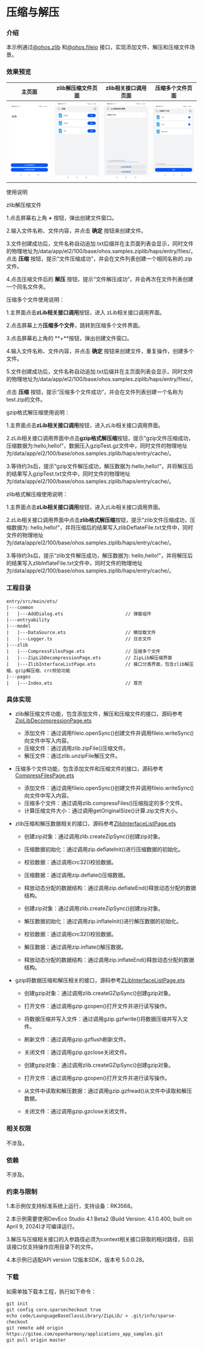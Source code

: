 # 压缩与解压

### 介绍

本示例通过[@ohos.zlib](https://gitee.com/openharmony/docs/blob/master/zh-cn/application-dev/reference/apis/js-apis-zlib.md)
和[@ohos.fileio](https://gitee.com/openharmony/docs/blob/OpenHarmony-5.0.0-Release/zh-cn/application-dev/reference/apis-core-file-kit/js-apis-fileio.md) 接口，实现添加文件、解压和压缩文件场景。

### 效果预览

|                            主页面                            |                      zlib解压缩文件页面                      |                    zlib相关接口调用页面                     |                      压缩多个文件页面                       |
| :----------------------------------------------------------: | :----------------------------------------------------------: | :---------------------------------------------------------: | :---------------------------------------------------------: |
| <img src="./screenshots/device/Screenshot_20231208091553194.jpeg"  /> | <img src="./screenshots/device/Screenshot_20231208091651506.jpeg"  /> | ![](./screenshots/device/Screenshot_20231208091638669.jpeg) | ![](./screenshots/device/Screenshot_20231208091619146.jpeg) |

使用说明

zlib解压缩文件

1.点击屏幕右上角 **+** 按钮，弹出创建文件窗口。

2.输入文件名称、文件内容，并点击 **确定** 按钮来创建文件。

3.文件创建成功后，文件名称自动追加.txt后缀并在主页面列表会显示，同时文件的物理地址为/data/app/el2/100/base/ohos.samples.ziplib/haps/entry/files/，点击 **压缩** 按钮，提示“文件压缩成功”，并会在文件列表创建一个相同名称的.zip文件。

4.点击压缩文件后的 **解压** 按钮，提示“文件解压成功”，并会再次在文件列表创建一个同名文件夹。



压缩多个文件使用说明：

1.主界面点击**zLib相关接口调用**按钮，进入 zLib相关接口调用界面。

2.点击屏幕上方**压缩多个文件**，跳转到压缩多个文件界面。

3.点击屏幕右上角的 **+**按钮，弹出创建文件窗口。

4.输入文件名称、文件内容，并点击 **确定** 按钮来创建文件，重复操作，创建多个文件。

5.文件创建成功后，文件名称自动追加.txt后缀并在主页面列表会显示，同时文件的物理地址为/data/app/el2/100/base/ohos.samples.ziplib/haps/entry/files/，

点击 **压缩** 按钮，提示“压缩多个文件成功”，并会在文件列表创建一个名称为test.zip的文件。



gzip格式解压缩使用说明：

1.主界面点击**zLib相关接口调用**按钮，进入zLib相关接口调用界面。

2.zLib相关接口调用界面中点击**gzip格式解压缩**按钮，提示“gzip文件压缩成功，压缩数据为:hello,hello!"，数据压入gzipTest.gz文件中，同时文件的物理地址为/data/app/el2/100/base/ohos.samples.ziplib/haps/entry/cache/。

3.等待约3s后，提示“gzip文件解压成功，解压数据为:hello,hello!"，并将解压后的结果写入gzipTest.txt文件中，同时文件的物理地址为/data/app/el2/100/base/ohos.samples.ziplib/haps/entry/cache/。



zlib格式解压缩使用说明：

1.主界面点击**zLib相关接口调用**按钮，进入zLib相关接口调用界面。

2.zLib相关接口调用界面中点击**zlib格式解压缩**按钮，提示“zlib文件压缩成功，压缩数据为: hello,hello!"，并将压缩后的结果写入zlibDeflateFile.txt文件中，同时文件的物理地址为/data/app/el2/100/base/ohos.samples.ziplib/haps/entry/cache/。

3.等待约3s后，提示“zlib文件解压成功，解压数据为: hello,hello!"，并将解压后的结果写入zlibInflateFile.txt文件中，同时文件的物理地址为/data/app/el2/100/base/ohos.samples.ziplib/haps/entry/cache/。


### 工程目录

```
entry/src/main/ets/
|---common
|   |---AddDialog.ets                       // 弹窗组件
|---entryability
|---model
|   |---DataSource.ets                      // 懒加载文件
|   |---Logger.ts                           // 日志文件
|---zlib
|   |---CompressFilesPage.ets               // 压缩多个文件
|   |---ZipLibDecompressionPage.ets         // ZipLib解压缩界面
|   |---ZlibInterfaceListPage.ets           // 接口分类界面，包含zlib解压缩、gzip解压缩、crc校验功能
|---pages
|   |---Index.ets                           // 首页
```

### 具体实现

* zlib解压缩文件功能，包含添加文件，解压和压缩文件的接口，源码参考[ZipLibDecompressionPage.ets](entry/src/main/ets/zlib/ZipLibDecompressionPage.ets)
  
  * 添加文件：通过调用fileio.openSync()创建文件并调用fileio.writeSync()向文件中写入内容。
  * 压缩文件：通过调用zlib.zipFile()压缩文件。
  * 解压文件：通过zlib.unzipFile解压文件。
* 压缩多个文件功能，包含添加文件和压缩文件的接口，源码参考[CompressFilesPage.ets](entry/src/main/ets/zlib/CompressFilesPage.ets)
  
  * 添加文件：通过调用fileio.openSync()创建文件并调用fileio.writeSync()向文件中写入内容。
  * 压缩多个文件：通过调用zlib.compressFiles()压缩指定的多个文件。
  * 计算压缩文件大小：通过调用getOriginalSize()计算.zip文件大小。
* zlib压缩和解压数据相关的接口，源码参考[ZlibInterfaceListPage.ets](entry/src/main/ets/zlib/ZlibInterfaceListPage.ets)
  
  * 创建zip对象：通过调用zlib.createZipSync()创建zip对象。
  * 压缩数据初始化：通过调用zip.deflateInit()进行压缩数据的初始化。
  
  * 校验数据：通过调用crc32()校验数据。
  * 压缩数据：通过调用zip.deflate()压缩数据。
  
  * 释放动态分配的数据结构：通过调用zip.deflateEnd()释放动态分配的数据结构。
  * 创建zip对象：通过调用zlib.createZipSync()创建zip对象。
  
  * 解压数据初始化：通过调用zip.inflateInit()进行解压数据的初始化。
  
  * 校验数据：通过调用crc32()校验数据。
  
  * 解压数据：通过调用zip.inflate()解压数据。
  
  * 释放动态分配的数据结构：通过调用zip.inflateEnd()释放动态分配的数据结构。
* gzip将数据压缩和解压相关的接口，源码参考[ZLibInterfaceListPage.ets](entry/src/main/ets/zlib/ZLibInterfaceListPage.ets)
  
  * 创建gzip对象：通过调用zlib.createGZipSync()创建gzip对象。
  * 打开文件：通过调用gzip.gzopen()打开文件并进行读写操作。
  
  * 将数据压缩并写入文件：通过调用gzip.gzfwrite()将数据压缩并写入文件。
  * 刷新文件：通过调用gzip.gzflush刷新文件。
  
  * 关闭文件：通过调用gzip.gzclose关闭文件。
  * 创建gzip对象：通过调用zlib.createGZipSync()创建gzip对象。
  
  * 打开文件：通过调用gzip.gzopen()打开文件并进行读写操作。
  
  * 从文件中读取和解压数据：通过调用gzip.gzfread()从文件中读取和解压数据。
  
  * 关闭文件：通过调用gzip.gzclose关闭文件。

### 相关权限

不涉及。

### 依赖

不涉及。

### 约束与限制

1.本示例仅支持标准系统上运行，支持设备：RK3568。

2.本示例需要使用DevEco Studio 4.1 Beta2 (Build Version: 4.1.0.400, built on April 9, 2024)才可编译运行。

3.解压与压缩相关接口的入参路径必须为context相关接口获取的相对路径，目前该接口仅支持操作应用目录下的文件。

4.本示例已适配API version 12版本SDK，版本号 5.0.0.28。

### 下载

如需单独下载本工程，执行如下命令：

```
git init
git config core.sparsecheckout true
echo code/LaunguageBaseClassLibrary/ZipLib/ > .git/info/sparse-checkout
git remote add origin https://gitee.com/openharmony/applications_app_samples.git
git pull origin master
```